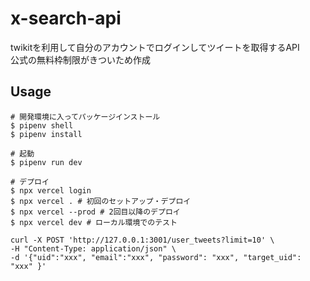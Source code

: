 # x-search-api

twikitを利用して自分のアカウントでログインしてツイートを取得するAPI  
公式の無料枠制限がきついため作成

## Usage

```
# 開発環境に入ってパッケージインストール
$ pipenv shell
$ pipenv install

# 起動
$ pipenv run dev

# デプロイ
$ npx vercel login
$ npx vercel . # 初回のセットアップ・デプロイ
$ npx vercel --prod # 2回目以降のデプロイ
$ npx vercel dev # ローカル環境でのテスト
```

```
curl -X POST 'http://127.0.0.1:3001/user_tweets?limit=10' \
-H "Content-Type: application/json" \
-d '{"uid":"xxx", "email":"xxx", "password": "xxx", "target_uid": "xxx" }'
```
